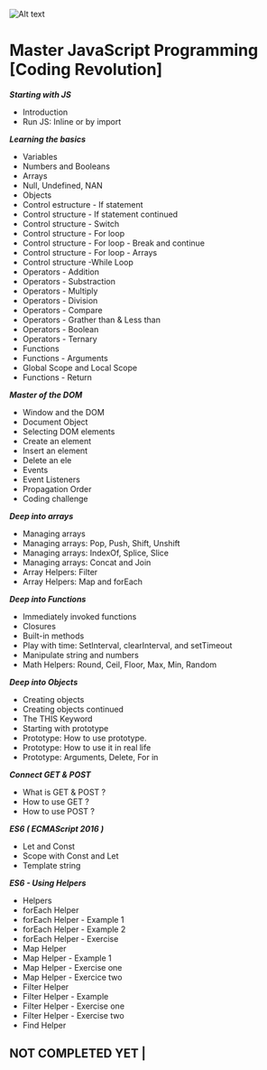 ![ Alt text ](https://udemy-images.udemy.com/course/304x171/1260288_7a7d_3.jpg "Udemy Course")

# Master JavaScript Programming [Coding Revolution]

***Starting with JS***

* Introduction
* Run JS: Inline or by import

***Learning the basics***

* Variables
* Numbers and Booleans
* Arrays
* Null, Undefined, NAN
* Objects  
* Control estructure - If statement
* Control structure - If statement continued
* Control structure - Switch
* Control structure - For loop
* Control structure - For loop - Break and continue
* Control structure - For loop - Arrays
* Control structure -While Loop
* Operators - Addition
* Operators - Substraction
* Operators - Multiply
* Operators - Division
* Operators - Compare
* Operators - Grather than & Less than
* Operators - Boolean
* Operators - Ternary
* Functions
* Functions - Arguments
* Global Scope and Local Scope
* Functions - Return

***Master of the DOM***

* Window and the DOM
* Document Object
* Selecting DOM elements
* Create an element
* Insert an element
* Delete an ele
* Events
* Event Listeners
* Propagation Order
* Coding challenge

***Deep into arrays***

* Managing arrays
* Managing arrays: Pop, Push, Shift, Unshift
* Managing arrays: IndexOf, Splice, Slice
* Managing arrays: Concat and Join
* Array Helpers: Filter
* Array Helpers: Map and forEach

***Deep into Functions***

* Immediately invoked functions
* Closures
* Built-in methods
* Play with time: SetInterval, clearInterval, and setTimeout
* Manipulate string and numbers
* Math Helpers: Round, Ceil, Floor, Max, Min, Random

***Deep into Objects***

* Creating objects
* Creating objects continued
* The THIS Keyword
* Starting with prototype
* Prototype: How to use prototype.
* Prototype: How to use it in real life
* Prototype: Arguments, Delete, For in

***Connect GET & POST***

* What is GET & POST ?
* How to use GET ?
* How to use POST ?

***ES6 ( ECMAScript 2016 )***

* Let and Const
* Scope with Const and Let
* Template string

***ES6 - Using Helpers***

* Helpers
* forEach Helper
* forEach Helper - Example 1
* forEach Helper - Example 2
* forEach Helper - Exercise
* Map Helper
* Map Helper - Example 1
* Map Helper - Exercise one
* Map Helper - Exercice two
* Filter Helper
* Filter Helper - Example
* Filter Helper - Exercise one
* Filter Helper - Exercise two
* Find Helper


## NOT COMPLETED YET |
